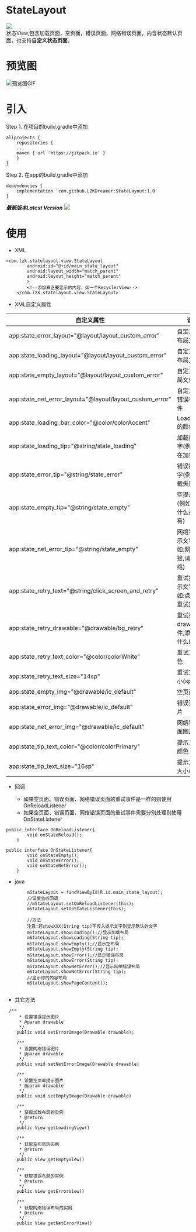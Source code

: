 # StateLayout
[![](https://jitpack.io/v/LZKDreamer/StateLayout.svg)](https://jitpack.io/#LZKDreamer/StateLayout)   
状态View,包含加载页面，空页面，错误页面，网络错误页面。内含状态默认页面，也支持**自定义状态页面**。

# 预览图
![预览图GIF](https://github.com/LZKDreamer/StateLayout/blob/master/screenshot/demo.gif)

# 引入
Step 1. 在项目的build.gradle中添加
```
allprojects {
    repositories {
	...
	maven { url 'https://jitpack.io' }
	}
}
```
Step 2. 在app的build.gradle中添加
```
dependencies {
    implementation 'com.github.LZKDreamer:StateLayout:1.0'
}
```  
***最新版本Latest Version*** [![](https://jitpack.io/v/LZKDreamer/StateLayout.svg)](https://jitpack.io/#LZKDreamer/StateLayout)   

# 使用  
* XML

```
<com.lzk.statelayout.view.StateLayout
        android:id="@+id/main_state_layout"
        android:layout_width="match_parent"
        android:layout_height="match_parent"
        >
        <!--添加真正要显示的内容，如一个RecyclerView-->
    </com.lzk.statelayout.view.StateLayout>
```
- XML自定义属性

 | 自定义属性 | 说明 | 
 |  ----  | ----  |
 | app:state_error_layout="@layout/layout_custom_error" | 自定义错误布局文件 | 
 | app:state_loading_layout="@layout/layout_custom_error" | 自定义加载布局文件 | 
 | app:state_empty_layout="@layout/layout_custom_error" | 自定义空布局文件 | 
 | app:state_net_error_layout="@layout/layout_custom_error" | 自定义网络错误布局文件 | 
 | app:state_loading_bar_color="@color/colorAccent" | LoadingBar的颜色 | 
 | app:state_loading_tip="@string/state_loading" | 加载提示文字(例如:正在加载) | 
 | app:state_error_tip="@string/state_error" | 错误提示文字(例如:加载失败) | 
 | app:state_empty_tip="@string/state_empty" | 空提示文字(例如:这里什么都没有) | 
 | app:state_net_error_tip="@string/state_empty" | 网络错误提示文字(例如:网络未连接,请检查网络) | 
 | app:state_retry_text="@string/click_screen_and_retry" | 重试按钮提示文字(例如:点击屏幕重试) | 
 | app:state_retry_drawable="@drawable/bg_retry" | 重试按钮的drawable文件,添加圆角什么的 | 
 | app:state_retry_text_color="@color/colorWhite" | 重试文字颜色 | 
 | app:state_retry_text_size="14sp" | 重试文字大小(sp) | 
 | app:state_empty_img="@drawable/ic_default" | 空页面图片 | 
 | app:state_error_img="@drawable/ic_default" | 错误页面图片 | 
 | app:state_net_error_img="@drawable/ic_default" | 网络错误页面图片 | 
 | app:state_tip_text_color="@color/colorPrimary" | 提示文字的颜色 | 
 | app:state_tip_text_size="16sp" | 提示文字的大小(sp) | 
	
* 回调

    - 如果空页面、错误页面、网络错误页面的重试事件是一样的则使用OnReloadListener
    - 如果空页面、错误页面、网络错误页面的重试事件需要分别处理则使用OnStateListener
    
```
public interface OnReloadListener{
        void onStateReload();
    }
```

```
public interface OnStateListener{
        void onStateEmpty();
        void onStateError();
        void onStateNetError();
    }
```

* java
```
        mStateLayout = findViewById(R.id.main_state_layout);
        //设置监听回调
        //mStateLayout.setOnReloadListener(this);
        mStateLayout.setOnStateListener(this);
        
        //方法
        注意:若showXXX(String tip)不传入提示文字则显示默认的文字
        mStateLayout.showLoading();//显示加载布局
        mStateLayout.showLoading(String tip);
        mStateLayout.showEmpty();//显示空布局
        mStateLayout.showEmpty(String tip);
        mStateLayout.showError();//显示错误布局
        mStateLayout.showError(String tip);
        mStateLayout.showNetError();//显示网络错误布局
        mStateLayout.showNetError(String tip); 
        //显示你的内容布局
        mStateLayout.showPageContent();
        
```
* 其它方法

```
 /**
     * 设置错误提示图片
     * @param drawable
     */
    public void setErrorImage(Drawable drawable);

    /**
     * 设置网络错误图片
     * @param drawable
     */
    public void setNetErrorImage(Drawable drawable)

    /**
     * 设置空页面提示图片
     * @param drawable
     */
    public void setEmptyImage(Drawable drawable)

    /**
     * 获取加载布局的实例
     * @return
     */
    public View getLoadingView()

    /**
     * 获取空布局的实例
     * @return
     */
    public View getEmptyView()

    /**
     * 获取错误布局的实例
     * @return
     */
    public View getErrorView()

    /**
     * 获取网络错误布局的实例
     * @return
     */
    public View getNetErrorView()
```

